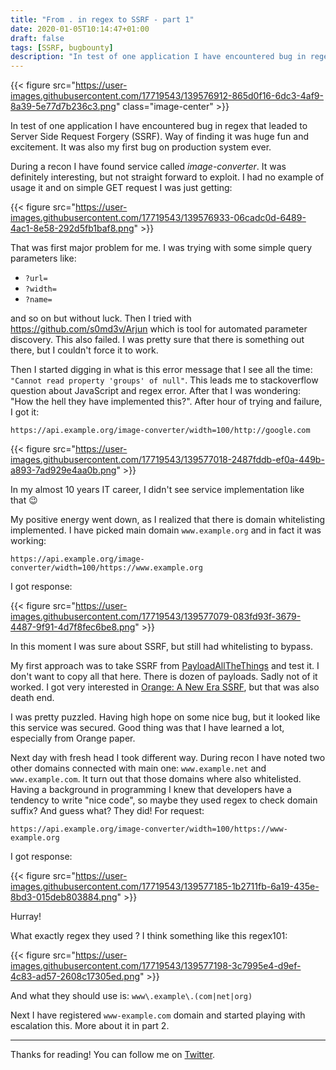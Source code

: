 ```yaml
---
title: "From . in regex to SSRF - part 1"
date: 2020-01-05T10:14:47+01:00
draft: false
tags: [SSRF, bugbounty]
description: "In test of one application I have encountered bug in regex that leaded to Server Side Request Forgery (SSRF). Way of finding it was huge fun and excitement. It was also my first bug on production system ever."
---
```


{{< figure src="https://user-images.githubusercontent.com/17719543/139576912-865d0f16-6dc3-4af9-8a39-5e77d7b236c3.png" class="image-center" >}}

In test of one application I have encountered bug in regex that leaded to Server Side Request Forgery (SSRF). Way of finding it was huge fun and excitement. It was also my first bug on production system ever.

During a recon I have found service called *image-converter*. It was definitely interesting, but not straight forward to exploit. I had no example of usage it and on simple GET request I was just getting:

{{< figure src="https://user-images.githubusercontent.com/17719543/139576933-06cadc0d-6489-4ac1-8e58-292d5fb1baf8.png" >}}

That was first major problem for me. I was trying with some simple query parameters like:

- `?url=`
- `?width=`
- `?name=`

and so on but without luck. Then I tried with https://github.com/s0md3v/Arjun which is tool for automated parameter discovery. This also failed. I was pretty sure that there is something out there, but I couldn't force it to work.

Then I started digging in what is this error message that I see all the time: `"Cannot read property 'groups' of null"`. This leads me to stackoverflow question about JavaScript and regex error. After that I was wondering: "How the hell they have implemented this?". After hour of trying and failure, I got it:

```https://api.example.org/image-converter/width=100/http://google.com```

{{< figure src="https://user-images.githubusercontent.com/17719543/139577018-2487fddb-ef0a-449b-a893-7ad929e4aa0b.png" >}}

In my almost 10 years IT career, I didn't see service implementation like that 😉

My positive energy went down, as I realized that there is domain whitelisting implemented. I have picked main domain `www.example.org` and in fact it was working:

```https://api.example.org/image-converter/width=100/https://www.example.org```

I got response:

{{< figure src="https://user-images.githubusercontent.com/17719543/139577079-083fd93f-3679-4487-9f91-4d7f8fec6be8.png" >}}

In this moment I was sure about SSRF, but still had whitelisting to bypass.

My first approach was to take SSRF from [PayloadAllTheThings](https://github.com/swisskyrepo/PayloadsAllTheThings/tree/master/Server%20Side%20Request%20Forgery) and test it. I don't want to copy all that here. There is dozen of payloads. Sadly not of it worked. I got very interested in [Orange: A New Era SSRF](https://www.blackhat.com/docs/us-17/thursday/us-17-Tsai-A-New-Era-Of-SSRF-Exploiting-URL-Parser-In-Trending-Programming-Languages.pdf), but that was also death end.

I was pretty puzzled. Having high hope on some nice bug, but it looked like this service was secured. Good thing was that I have learned a lot, especially from Orange paper.

Next day with fresh head I took different way. During recon I have noted two other domains connected with main one: `www.example.net` and `www.example.com`. It turn out that those domains where also whitelisted. Having a background in programming I knew that developers have a tendency to write "nice code", so maybe they used regex to check domain suffix? And guess what? They did! For request:

```https://api.example.org/image-converter/width=100/https://www-example.org```

I got response:

{{< figure src="https://user-images.githubusercontent.com/17719543/139577185-1b2711fb-6a19-435e-8bd3-015deb803884.png" >}}

Hurray!

What exactly regex they used ? I think something like this regex101:

{{< figure src="https://user-images.githubusercontent.com/17719543/139577198-3c7995e4-d9ef-4c83-ad57-2608c17305ed.png" >}}

And what they should use is: `www\.example\.(com|net|org)`

Next I have registered `www-example.com` domain and started playing with escalation this. More about it in part 2.

---

Thanks for reading! You can follow me on [Twitter](https://twitter.com/xvnpw).